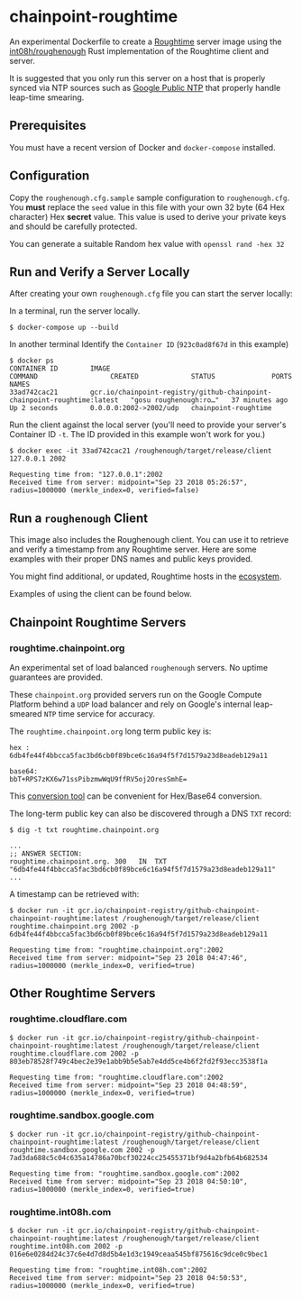 # chainpoint-roughtime

An experimental Dockerfile to create a [Roughtime](https://roughtime.googlesource.com/roughtime) server image using the [int08h/roughenough](https://github.com/int08h/roughenough) Rust implementation of the Roughtime client and server.

It is suggested that you only run this server on a host that is properly synced via NTP sources such as [Google Public NTP](https://developers.google.com/time/) that properly handle leap-time smearing.

## Prerequisites

You must have a recent version of Docker and `docker-compose` installed.

## Configuration

Copy the `roughenough.cfg.sample` sample configuration to `roughenough.cfg`. You **must** replace the `seed` value in this file with your own 32 byte (64 Hex character) Hex **secret** value. This value is used to derive your private keys and should be carefully protected.

You can generate a suitable Random hex value with `openssl rand -hex 32`

## Run and Verify a Server Locally

After creating your own `roughenough.cfg` file you can start the server locally:

In a terminal, run the server locally.

```
$ docker-compose up --build
```

In another terminal Identify the `Container ID` (`923c0ad8f67d` in this example)

```
$ docker ps
CONTAINER ID        IMAGE                                                                      COMMAND                  CREATED             STATUS              PORTS                    NAMES
33ad742cac21        gcr.io/chainpoint-registry/github-chainpoint-chainpoint-roughtime:latest   "gosu roughenough:ro…"   37 minutes ago      Up 2 seconds        0.0.0.0:2002->2002/udp   chainpoint-roughtime
```

Run the client against the local server (you'll need to provide your server's Container ID `-t`. The ID provided in this example won't work for you.)

```
$ docker exec -it 33ad742cac21 /roughenough/target/release/client 127.0.0.1 2002

Requesting time from: "127.0.0.1":2002
Received time from server: midpoint="Sep 23 2018 05:26:57", radius=1000000 (merkle_index=0, verified=false)
```

## Run a `roughenough` Client

This image also includes the Roughenough client. You can use it to retrieve and verify a timestamp from any Roughtime server. Here are some examples with their proper DNS names and public keys provided.

You might find additional, or updated, Roughtime hosts in the [ecosystem](https://github.com/cloudflare/roughtime/blob/master/ecosystem.config).

Examples of using the client can be found below.

## Chainpoint Roughtime Servers

### roughtime.chainpoint.org

An experimental set of load balanced `roughenough` servers. No uptime guarantees are provided.

These `chainpoint.org` provided servers run on the Google Compute Platform behind a `UDP` load balancer and rely on Google's internal leap-smeared `NTP` time service for accuracy.

The `roughtime.chainpoint.org` long term public key is:

```
hex :
6db4fe44f4bbcca5fac3bd6cb0f89bce6c16a94f5f7d1579a23d8eadeb129a11

base64:
bbT+RPS7zKX6w71ssPibzmwWqU9ffRV5oj2OresSmhE=
```

This [conversion tool](https://cryptii.com/base64-to-hex) can be convenient for Hex/Base64 conversion.

The long-term public key can also be discovered through a DNS `TXT` record:

```
$ dig -t txt roughtime.chainpoint.org

...
;; ANSWER SECTION:
roughtime.chainpoint.org. 300	IN	TXT	"6db4fe44f4bbcca5fac3bd6cb0f89bce6c16a94f5f7d1579a23d8eadeb129a11"
...
```

A timestamp can be retrieved with:

```
$ docker run -it gcr.io/chainpoint-registry/github-chainpoint-chainpoint-roughtime:latest /roughenough/target/release/client roughtime.chainpoint.org 2002 -p 6db4fe44f4bbcca5fac3bd6cb0f89bce6c16a94f5f7d1579a23d8eadeb129a11

Requesting time from: "roughtime.chainpoint.org":2002
Received time from server: midpoint="Sep 23 2018 04:47:46", radius=1000000 (merkle_index=0, verified=true)
```

## Other Roughtime Servers

### roughtime.cloudflare.com

```
$ docker run -it gcr.io/chainpoint-registry/github-chainpoint-chainpoint-roughtime:latest /roughenough/target/release/client roughtime.cloudflare.com 2002 -p 803eb78528f749c4bec2e39e1abb9b5e5ab7e4dd5ce4b6f2fd2f93ecc3538f1a

Requesting time from: "roughtime.cloudflare.com":2002
Received time from server: midpoint="Sep 23 2018 04:48:59", radius=1000000 (merkle_index=0, verified=true)
```

### roughtime.sandbox.google.com

```
$ docker run -it gcr.io/chainpoint-registry/github-chainpoint-chainpoint-roughtime:latest /roughenough/target/release/client roughtime.sandbox.google.com 2002 -p 7ad3da688c5c04c635a14786a70bcf30224cc25455371bf9d4a2bfb64b682534

Requesting time from: "roughtime.sandbox.google.com":2002
Received time from server: midpoint="Sep 23 2018 04:50:10", radius=1000000 (merkle_index=0, verified=true)
```

### roughtime.int08h.com

```
$ docker run -it gcr.io/chainpoint-registry/github-chainpoint-chainpoint-roughtime:latest /roughenough/target/release/client roughtime.int08h.com 2002 -p 016e6e0284d24c37c6e4d7d8d5b4e1d3c1949ceaa545bf875616c9dce0c9bec1

Requesting time from: "roughtime.int08h.com":2002
Received time from server: midpoint="Sep 23 2018 04:50:53", radius=1000000 (merkle_index=0, verified=true)
```
